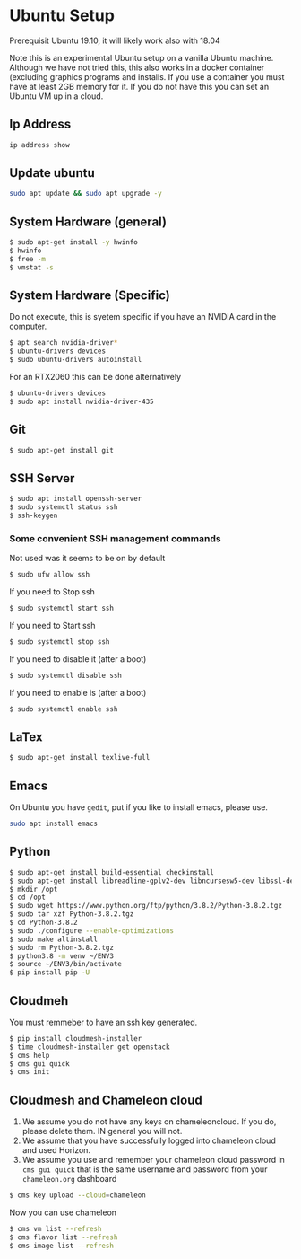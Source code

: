 # Ubuntu Setup

Prerequisit Ubuntu 19.10, it will likely work also with 18.04

Note this is an experimental Ubuntu setup on a vanilla 
Ubuntu machine. Although we have not tried this, this also 
works in a docker container (excluding graphics programs and 
installs. If you use a container you must have at least 2GB 
memory for it. If you do not have this you can set an Ubuntu VM 
up in a cloud. 

## Ip Address

``` bash
ip address show
```


## Update ubuntu

``` bash
sudo apt update && sudo apt upgrade -y
```

## System Hardware (general)

``` bash
$ sudo apt-get install -y hwinfo
$ hwinfo
$ free -m
$ vmstat -s
```

## System Hardware (Specific)

Do not execute, this is syetem specific if you have an NVIDIA card in
the computer.

``` bash
$ apt search nvidia-driver*
$ ubuntu-drivers devices
$ sudo ubuntu-drivers autoinstall
```

For an RTX2060 this can be done alternatively

``` bash
$ ubuntu-drivers devices
$ sudo apt install nvidia-driver-435
```

## Git

``` bash
$ sudo apt-get install git
```

## SSH Server

``` bash
$ sudo apt install openssh-server
$ sudo systemctl status ssh
$ ssh-keygen
```

### Some convenient SSH management commands

Not used was it seems to be on by default

``` bash
$ sudo ufw allow ssh
```

If you need to Stop ssh

``` bash
$ sudo systemctl start ssh
```

If you need to Start ssh

``` bash
$ sudo systemctl stop ssh
```

If you need to disable it (after a boot)

``` bash
$ sudo systemctl disable ssh
```

If you need to enable is (after a boot)

``` bash
$ sudo systemctl enable ssh
```

## LaTex 

``` bash
$ sudo apt-get install texlive-full
```

## Emacs

On Ubuntu you have `gedit`, put if you like to install 
emacs, please use.

``` bash
sudo apt install emacs
```

## Python

``` bash
$ sudo apt-get install build-essential checkinstall
$ sudo apt-get install libreadline-gplv2-dev libncursesw5-dev libssl-dev     libsqlite3-dev tk-dev libgdbm-dev libc6-dev libbz2-dev libffi-dev zlib1g-dev
$ mkdir /opt
$ cd /opt
$ sudo wget https://www.python.org/ftp/python/3.8.2/Python-3.8.2.tgz
$ sudo tar xzf Python-3.8.2.tgz
$ cd Python-3.8.2
$ sudo ./configure --enable-optimizations
$ sudo make altinstall
$ sudo rm Python-3.8.2.tgz
$ python3.8 -m venv ~/ENV3
$ source ~/ENV3/bin/activate
$ pip install pip -U 
```

## Cloudmeh

You must remmeber to have an ssh key generated.

``` bash
$ pip install cloudmesh-installer
$ time cloudmesh-installer get openstack
$ cms help
$ cms gui quick
$ cms init
```

## Cloudmesh and Chameleon cloud

1. We assume you do not have any keys on chameleoncloud. 
   If you do, please delete them. IN general you will not.
2. We assume that you have successfully logged into chameleon 
   cloud and used Horizon.
3. We assume you use and remember your chameleon cloud 
   password in `cms gui quick` that is the same username and 
   password from your `chameleon.org` dashboard
   
``` bash
$ cms key upload --cloud=chameleon
```   

Now you can use chameleon

``` bash
$ cms vm list --refresh
$ cms flavor list --refresh
$ cms image list --refresh
```

